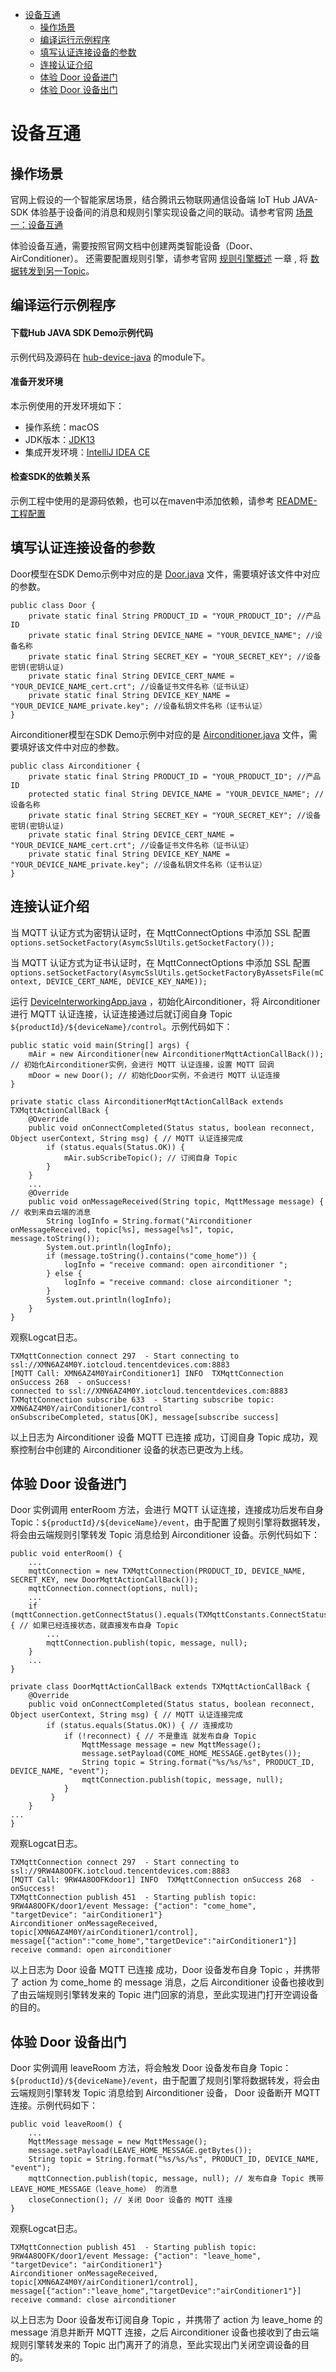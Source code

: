 * [设备互通](#设备互通)
  * [操作场景](#操作场景)
  * [编译运行示例程序](#编译运行示例程序)
  * [填写认证连接设备的参数](#填写认证连接设备的参数)
  * [连接认证介绍](#连接认证介绍)
  * [体验 Door 设备进门](#体验-Door-设备进门)
  * [体验 Door 设备出门](#体验-Door-设备出门)

# 设备互通
## 操作场景
官网上假设的一个智能家居场景，结合腾讯云物联网通信设备端 IoT Hub JAVA-SDK 体验基于设备间的消息和规则引擎实现设备之间的联动。请参考官网 [场景一：设备互通](https://cloud.tencent.com/document/product/634/11913)

体验设备互通，需要按照官网文档中创建两类智能设备（Door、AirConditioner）。 还需要配置规则引擎，请参考官网 [规则引擎概述](https://cloud.tencent.com/document/product/634/14446) 一章 , 将 [数据转发到另一Topic](https://cloud.tencent.com/document/product/634/14449)。

## 编译运行示例程序

#### 下载Hub JAVA SDK Demo示例代码

示例代码及源码在 [hub-device-java](../../hub-device-java) 的module下。

#### 准备开发环境

本示例使用的开发环境如下：

* 操作系统：macOS
* JDK版本：[JDK13](https://www.oracle.com/java/technologies/javase-jdk13-downloads.html)
* 集成开发环境：[IntelliJ IDEA CE](https://www.jetbrains.com/idea/)

#### 检查SDK的依赖关系

示例工程中使用的是源码依赖，也可以在maven中添加依赖，请参考 [README-工程配置](../../hub-device-java/README.md#工程配置)

## 填写认证连接设备的参数

Door模型在SDK Demo示例中对应的是 [Door.java](../../hub-device-java/src/main/java/com/tencent/iot/hub/device/java/main/scenarized/Door.java) 文件，需要填好该文件中对应的参数。

```
public class Door {
    private static final String PRODUCT_ID = "YOUR_PRODUCT_ID"; //产品ID
    private static final String DEVICE_NAME = "YOUR_DEVICE_NAME"; //设备名称
    private static final String SECRET_KEY = "YOUR_SECRET_KEY"; //设备密钥(密钥认证)
    private static final String DEVICE_CERT_NAME = "YOUR_DEVICE_NAME_cert.crt"; //设备证书文件名称（证书认证）
    private static final String DEVICE_KEY_NAME = "YOUR_DEVICE_NAME_private.key"; //设备私钥文件名称（证书认证）
}
```

Airconditioner模型在SDK Demo示例中对应的是 [Airconditioner.java](../../hub-device-java/src/main/java/com/tencent/iot/hub/device/java/main/scenarized/Airconditioner.java) 文件，需要填好该文件中对应的参数。

```
public class Airconditioner {
    private static final String PRODUCT_ID = "YOUR_PRODUCT_ID"; //产品ID
    protected static final String DEVICE_NAME = "YOUR_DEVICE_NAME"; //设备名称
    private static final String SECRET_KEY = "YOUR_SECRET_KEY"; //设备密钥(密钥认证)
    private static final String DEVICE_CERT_NAME = "YOUR_DEVICE_NAME_cert.crt"; //设备证书文件名称（证书认证）
    private static final String DEVICE_KEY_NAME = "YOUR_DEVICE_NAME_private.key"; //设备私钥文件名称（证书认证）
}
```

## 连接认证介绍

当 MQTT 认证方式为密钥认证时，在 MqttConnectOptions 中添加 SSL 配置 `options.setSocketFactory(AsymcSslUtils.getSocketFactory());`

当 MQTT 认证方式为证书认证时，在 MqttConnectOptions 中添加 SSL 配置 `options.setSocketFactory(AsymcSslUtils.getSocketFactoryByAssetsFile(mContext, DEVICE_CERT_NAME, DEVICE_KEY_NAME));`

运行 [DeviceInterworkingApp.java](../../hub-device-java/src/main/java/com/tencent/iot/hub/device/java/DeviceInterworkingApp.java) ，初始化Airconditioner，将 Airconditioner 进行 MQTT 认证连接，认证连接通过后就订阅自身 Topic `${productId}/${deviceName}/control`。示例代码如下：

```
public static void main(String[] args) {
    mAir = new Airconditioner(new AirconditionerMqttActionCallBack()); // 初始化Airconditioner实例，会进行 MQTT 认证连接，设置 MQTT 回调
    mDoor = new Door(); // 初始化Door实例，不会进行 MQTT 认证连接
}

private static class AirconditionerMqttActionCallBack extends TXMqttActionCallBack {
    @Override
    public void onConnectCompleted(Status status, boolean reconnect, Object userContext, String msg) { // MQTT 认证连接完成
        if (status.equals(Status.OK)) {
            mAir.subScribeTopic(); // 订阅自身 Topic
        }
    }
    ...
    @Override
    public void onMessageReceived(String topic, MqttMessage message) { // 收到来自云端的消息
        String logInfo = String.format("Airconditioner onMessageReceived, topic[%s], message[%s]", topic, message.toString());
        System.out.println(logInfo);
        if (message.toString().contains("come_home")) {
            logInfo = "receive command: open airconditioner ";
        } else {
            logInfo = "receive command: close airconditioner ";
        }
        System.out.println(logInfo);
    }
}
```

观察Logcat日志。
```
TXMqttConnection connect 297  - Start connecting to ssl://XMN6AZ4M0Y.iotcloud.tencentdevices.com:8883
[MQTT Call: XMN6AZ4M0YairConditioner1] INFO  TXMqttConnection onSuccess 268  - onSuccess!
connected to ssl://XMN6AZ4M0Y.iotcloud.tencentdevices.com:8883
TXMqttConnection subscribe 633  - Starting subscribe topic: XMN6AZ4M0Y/airConditioner1/control
onSubscribeCompleted, status[OK], message[subscribe success]
```
以上日志为 Airconditioner 设备 MQTT 已连接 成功，订阅自身 Topic 成功，观察控制台中创建的 Airconditioner 设备的状态已更改为上线。

## 体验 Door 设备进门

Door 实例调用 enterRoom 方法，会进行 MQTT 认证连接，连接成功后发布自身 Topic：`${productId}/${deviceName}/event`，由于配置了规则引擎将数据转发，将会由云端规则引擎转发 Topic 消息给到 Airconditioner 设备。示例代码如下：
```
public void enterRoom() {
    ...
    mqttConnection = new TXMqttConnection(PRODUCT_ID, DEVICE_NAME, SECRET_KEY, new DoorMqttActionCallBack());
    mqttConnection.connect(options, null);
    ...
    if (mqttConnection.getConnectStatus().equals(TXMqttConstants.ConnectStatus.kConnected)) { // 如果已经连接状态，就直接发布自身 Topic
        ...
        mqttConnection.publish(topic, message, null);
    }
    ...
}

private class DoorMqttActionCallBack extends TXMqttActionCallBack {
    @Override
    public void onConnectCompleted(Status status, boolean reconnect, Object userContext, String msg) { // MQTT 认证连接完成
        if (status.equals(Status.OK)) { // 连接成功
            if (!reconnect) { // 不是重连 就发布自身 Topic
                MqttMessage message = new MqttMessage();
                message.setPayload(COME_HOME_MESSAGE.getBytes());
                String topic = String.format("%s/%s/%s", PRODUCT_ID, DEVICE_NAME, "event");
                mqttConnection.publish(topic, message, null);
            }
         }
    }
...
}
```

观察Logcat日志。
```
TXMqttConnection connect 297  - Start connecting to ssl://9RW4A8OOFK.iotcloud.tencentdevices.com:8883
[MQTT Call: 9RW4A8OOFKdoor1] INFO  TXMqttConnection onSuccess 268  - onSuccess!
TXMqttConnection publish 451  - Starting publish topic: 9RW4A8OOFK/door1/event Message: {"action": "come_home", "targetDevice": "airConditioner1"}
Airconditioner onMessageReceived, topic[XMN6AZ4M0Y/airConditioner1/control], message[{"action":"come_home","targetDevice":"airConditioner1"}]
receive command: open airconditioner 
```
以上日志为 Door 设备 MQTT 已连接 成功，Door 设备发布自身 Topic ，并携带了 action 为 come_home 的 message 消息，之后 Airconditioner 设备也接收到了由云端规则引擎转发来的 Topic 进门回家的消息，至此实现进门打开空调设备的目的。

## 体验 Door 设备出门

Door 实例调用 leaveRoom 方法，将会触发 Door 设备发布自身 Topic：`${productId}/${deviceName}/event`，由于配置了规则引擎将数据转发，将会由云端规则引擎转发 Topic 消息给到 Airconditioner 设备， Door 设备断开 MQTT 连接。示例代码如下：
```
public void leaveRoom() {
    ...
    MqttMessage message = new MqttMessage();
    message.setPayload(LEAVE_HOME_MESSAGE.getBytes());
    String topic = String.format("%s/%s/%s", PRODUCT_ID, DEVICE_NAME, "event");
    mqttConnection.publish(topic, message, null); // 发布自身 Topic 携带 LEAVE_HOME_MESSAGE（leave_home） 的消息
    closeConnection(); // 关闭 Door 设备的 MQTT 连接
}
```

观察Logcat日志。
```
TXMqttConnection publish 451  - Starting publish topic: 9RW4A8OOFK/door1/event Message: {"action": "leave_home", "targetDevice": "airConditioner1"}
Airconditioner onMessageReceived, topic[XMN6AZ4M0Y/airConditioner1/control], message[{"action":"leave_home","targetDevice":"airConditioner1"}]
receive command: close airconditioner 
```
以上日志为 Door 设备发布订阅自身 Topic ，并携带了 action 为 leave_home 的 message 消息并断开 MQTT 连接，之后 Airconditioner 设备也接收到了由云端规则引擎转发来的 Topic 出门离开了的消息，至此实现出门关闭空调设备的目的。
